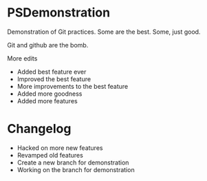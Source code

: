 PSDemonstration
===============

Demonstration of Git practices.  Some are the best.  Some, just good.

Git and github are the bomb.

More edits

- Added best feature ever
- Improved the best feature
- More improvements to the best feature
- Added more goodness
- Added more features

Changelog
=========
- Hacked on more new features
- Revamped old features
- Create a new branch for demonstration
- Working on the branch for demonstration
